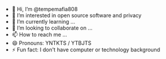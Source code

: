 - 👋 Hi, I’m @tempemafia808
- 👀 I’m interested in open source software and privacy
- 🌱 I’m currently learning ...
- 💞️ I’m looking to collaborate on ...
- 📫 How to reach me ...
- 😄 Pronouns: YNTKTS / YTBJTS
- ⚡ Fun fact: I don't have computer or technology background

<!---
tempemafia808/tempemafia808 is a ✨ special ✨ repository because its `README.md` (this file) appears on your GitHub profile.
You can click the Preview link to take a look at your changes.
--->
